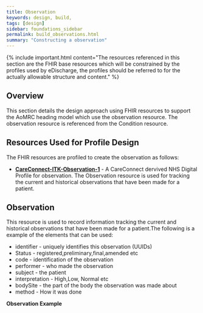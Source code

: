 ```yaml
---
title: Observation
keywords: design, build,
tags: [design]
sidebar: foundations_sidebar
permalink: build_observations.html
summary: "Constructing a observation"
---
```


{% include important.html content="The resources referenced in this section are the FHIR base resources which will be constrained by the profiles used by eDischarge, the profiles should be referred to for the actually allowable structure and content." %}

## Overview ##
This section details the design approach using FHIR resources to support the AoMRC heading model which use the observation resource. The observation resource is referenced from the Condition resource.


## Resources Used for Profile Design ##
The FHIR resources are profiled to create the observation as follows:

- **[CareConnect-ITK-Observation-1](https://fhir.nhs.uk/STU3/StructureDefinition/CareConnect-ITK-Observation-1 )** - A CareConnect dervived NHS Digital Profile for observation. The Observation resource is used for tracking the current and historical observations that have been made for a patient.

## Observation ##
This resource is used to record information tracking the current and historical observations that have been made for a patient.The following is a example of the elements that can be used: 

- identifier - uniquely identifies this observation (UUIDs)
- Status - 	registered,preliminary,final,amended etc
- code - identification of the observation
- performer - who made the observation
- subject - the patient
- interpretation - High,Low, Normal etc
- bodySite - the part of the body the observation was made about
- method - How it was done 


**Observation Example**

<script src="https://gist.github.com/IOPS-DEV/c01035964aa03df1438a6f2e87448989.js"></script>


 



